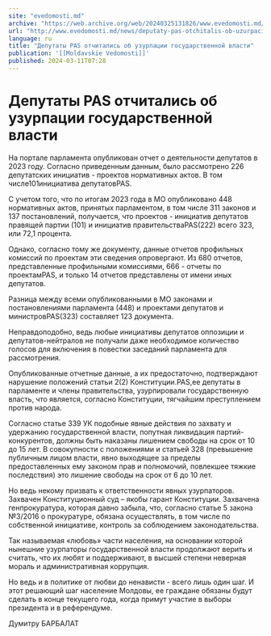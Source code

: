 ```yaml
---
site: "evedomosti.md"
archive: "https://web.archive.org/web/20240325131826/www.evedomosti.md/news/deputaty-pas-otchitalis-ob-uzurpacii-gosudarstvennoj-vlasti"
url: "http://www.evedomosti.md/news/deputaty-pas-otchitalis-ob-uzurpacii-gosudarstvennoj-vlasti"
language: ru
title: "Депутаты PAS отчитались об узурпации государственной власти"
publication: '[[Moldavskie Vedomosti]]'
published: 2024-03-11T07:28
---
```


# Депутаты PAS отчитались об узурпации государственной власти

На портале парламента опубликован отчет о деятельности депутатов в 2023 году. Согласно приведенным данным, было рассмотрено 226 депутатских инициатив - проектов нормативных актов. В том числе101инициатива депутатовPAS.

С учетом того, что по итогам 2023 года в МО опубликовано 448 нормативных актов, принятых парламентом, в том числе 311 законов и 137 постановлений, получается, что проектов - инициатив депутатов правящей партии (101) и инициатив правительстваPAS(222) всего 323, или 72,1 процента.

Однако, согласно тому же документу, данные отчетов профильных комиссий по проектам эти сведения опровергают. Из 680 отчетов, представленные профильными комиссиями, 666 - отчеты по проектамPAS, и только 14 отчетов представлены от имени иных депутатов.

Разница между всеми опубликованными в МО законами и постановлениями парламента (448) и проектами депутатов и министровPAS(323) составляет 123 документа.

Неправдоподобно, ведь любые инициативы депутатов оппозиции и депутатов-нейтралов не получали даже необходимое количество голосов для включения в повестки заседаний парламента для рассмотрения.

Опубликованные отчетные данные, а их предостаточно, подтверждают нарушение положений статьи 2(2) Конституции.PAS,ее депутаты в парламенте и члены правительства, узурпировали государственную власть, что является, согласно Конституции, тягчайшим преступлением против народа.

Согласно статье 339 УК подобные явные действия по захвату и удержанию государственной власти, попутная ликвидация партий-конкурентов, должны быть наказаны лишением свободы на срок от 10 до 15 лет. В совокупности с положениями и статьей 328 (превышение публичным лицом власти, явно выходящее за пределы предоставленных ему законом прав и полномочий, повлекшее тяжкие последствия) это лишение свободы на срок от 6 до 10 лет.

Но ведь некому призвать к ответственности явных узурпаторов. Захвачен Конституционный суд – якобы гарант Конституции. Захвачена генпрокуратура, которая давно забыла, что, согласно статье 5 закона №3/2016 о прокуратуре, обязана осуществлять, в том числе по собственной инициативе, контроль за соблюдением законодательства.

Так называемая «любовь» части населения, на основании которой нынешние узурпаторы государственной власти продолжают верить и считать, что их любят и поддерживают, в высшей степени неверная мораль и административная коррупция.

Но ведь и в политике от любви до ненависти - всего лишь один шаг. И этот решающий шаг население Молдовы, ее граждане обязаны будут сделать в конце текущего года, когда примут участие в выборы президента и в референдуме.

Думитру БАРБАЛАТ